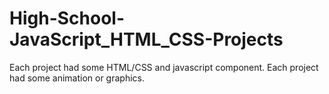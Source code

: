 # High-School-JavaScript_HTML_CSS-Projects
Each project had some HTML/CSS and javascript component. 
Each project had some animation or graphics.
